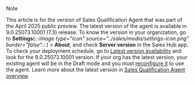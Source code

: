> [!NOTE]
> This article is for the version of Sales Qualification Agent that was part of the April 2025 public preview. The latest version of the agent is available in 9.0.25073.10001 (7.3) release. To know the version in your organization, go to **Settings**(*:::image type="icon" source="../sales/media/settings-icon.png" border="false":::*) > **About**, and check **Server version** in the Sales Hub app. To check your deployment schedule, go to [Latest version availability](/dynamics365/released-versions/dynamics365sales#latest-version-availability) and look for the 9.0.25073.10001 version. If your org has the latest version, your existing agent will be in the Draft mode and you must [reconfigure it](../sales/upgrade-sales-qualification-agent.md) to use the agent. Learn more about the latest version in [Sales Qualification Agent overview](../sales/sales-qualification-agent.md).